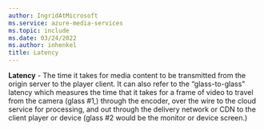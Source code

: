 ```yaml
---
author: IngridAtMicrosoft
ms.service: azure-media-services
ms.topic: include
ms.date: 03/24/2022
ms.author: inhenkel
title: Latency
---
```


**Latency** - The time it takes for media content to be transmitted from the origin server to the player client. It can also refer to the “glass-to-glass" latency which measures the time that it takes for a frame of video to travel from the camera (glass #1,) through the encoder, over the wire to the cloud service for processing, and out through the delivery network or CDN to the client player or device (glass #2 would be the monitor or device screen.)
